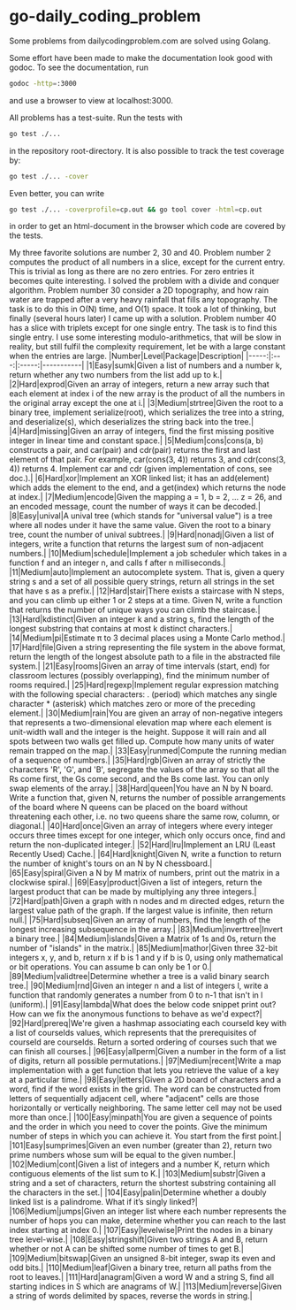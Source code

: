# go-daily_coding_problem
Some problems from dailycodingproblem.com are solved using Golang.

Some effort have been made to make the documentation look good with godoc. To see the documentation, run
```bash
godoc -http=:3000
```
and use a browser to view at localhost:3000.

All problems has a test-suite. Run the tests with 
```bash
go test ./...
``` 
in the repository root-directory. It is also possible to track the test coverage by: 
```bash
go test ./... -cover
```
Even better, you can write
```bash
go test ./... -coverprofile=cp.out && go tool cover -html=cp.out
```
in order to get an html-document in the browser which code are covered by the tests.

My three favorite solutions are number 2, 30 and 40. Problem number 2 computes the product of all numbers in a slice, except
for the current entry. This is trivial as long as there are no zero entries. For zero entries it becomes quite interesting. I solved the problem with a divide and conquer algorithm. Problem number 30 consider a 2D topography, and how rain water are trapped after a very heavy rainfall that fills any topography. The task is to do this in O(N) time, and O(1) space. It took a lot of thinking, but finally (several hours later) I came up with a solution. Problem number 40 has a slice with triplets except for one single entry. The task is to find this single entry. I use some interesting modulo-arithmetics, that will be slow in reality, but still fulfil the complexity requirement, let be with a large constant when the entries are large.
|Number|Level|Package|Description|
|-----:|:---:|:-----:|-----------|
|1|Easy|sumk|Given a list of numbers and a number k, return whether any two numbers from the list add up to k.|
|2|Hard|exprod|Given an array of integers, return a new array such that each element at index i of the new array is the product of all the numbers in the original array except the one at i.|
|3|Medium|strtree|Given the root to a binary tree, implement serialize(root), which serializes the tree into a string, and deserialize(s), which deserializes the string back into the tree.|
|4|Hard|missing|Given an array of integers, find the first missing positive integer in linear time and constant space.|
|5|Medium|cons|cons(a, b) constructs a pair, and car(pair) and cdr(pair) returns the first and last element of that pair. For example, car(cons(3, 4)) returns 3, and cdr(cons(3, 4)) returns 4. Implement car and cdr (given implementation of cons, see doc.).|
|6|Hard|xor|Implement an XOR linked list; it has an add(element) which adds the element to the end, and a get(index) which returns the node at index.|
|7|Medium|encode|Given the mapping a = 1, b = 2, ... z = 26, and an encoded message, count the number of ways it can be decoded.|
|8|Easy|unival|A unival tree (which stands for "universal value") is a tree where all nodes under it have the same value. Given the root to a binary tree, count the number of unival subtrees.|
|9|Hard|nonadj|Given a list of integers, write a function that returns the largest sum of non-adjacent numbers.|
|10|Medium|schedule|Implement a job scheduler which takes in a function f and an integer n, and calls f after n milliseconds.|
|11|Medium|auto|Implement an autocomplete system. That is, given a query string s and a set of all possible query strings, return all strings in the set that have s as a prefix.|
|12|Hard|stair|There exists a staircase with N steps, and you can climb up either 1 or 2 steps at a time. Given N, write a function that returns the number of unique ways you can climb the staircase.|
|13|Hard|kdistinct|Given an integer k and a string s, find the length of the longest substring that contains at most k distinct characters.|
|14|Medium|pi|Estimate π to 3 decimal places using a Monte Carlo method.|
|17|Hard|file|Given a string representing the file system in the above format, return the length of the longest absolute path to a file in the abstracted file system.|
|21|Easy|rooms|Given an array of time intervals (start, end) for classroom lectures  (possibly overlapping), find the minimum number of rooms required.|
|25|Hard|regexp|Implement regular expression matching with the following special characters: . (period) which matches any single character * (asterisk) which matches zero or more of the preceding element.|
|30|Medium|rain|You are given an array of non-negative integers that represents a two-dimensional elevation map where each element is unit-width wall and the integer is the height. Suppose it will rain and all spots between two walls get filled up. Compute how many units of water remain trapped on the map.|
|33|Easy|runmed|Compute the running median of a sequence of numbers.|
|35|Hard|rgb|Given an array of strictly the characters 'R', 'G', and 'B', segregate the values of the array so that all the Rs come first, the Gs come second, and the Bs come last. You can only swap elements of the array.|
|38|Hard|queen|You have an N by N board. Write a function that, given N, returns the number of possible arrangements of the board where N queens can be placed on the board without threatening each other, i.e. no two queens share the same row, column, or diagonal.|
|40|Hard|once|Given an array of integers where every integer occurs three times except for one integer, which only occurs once, find and return the non-duplicated integer.|
|52|Hard|lru|Implement an LRU (Least Recently Used) Cache.|
|64|Hard|knight|Given N, write a function to return the number of knight's tours on an N by N chessboard.|
|65|Easy|spiral|Given a N by M matrix of numbers, print out the matrix in a clockwise spiral.|
|69|Easy|product|Given a list of integers, return the largest product that can be made by multiplying any three integers.|
|72|Hard|path|Given a graph with n nodes and m directed edges, return the largest value path of the graph. If the largest value is infinite, then return null.|
|75|Hard|subseq|Given an array of numbers, find the length of the longest increasing subsequence in the array.|
|83|Medium|inverttree|Invert a binary tree.|
|84|Medium|islands|Given a Matrix of 1s and 0s, return the number of "islands" in the matrix.|
|85|Medium|mathor|Given three 32-bit integers x, y, and b, return x if b is 1 and y if b is 0, using only mathematical or bit operations. You can assume b can only be 1 or 0.|
|89|Medium|validtree|Determine whether a tree is a valid binary search tree.|
|90|Medium|rnd|Given an integer n and a list of integers l, write a function that randomly generates a number from 0 to n-1 that isn't in l (uniform).|
|91|Easy|lambda|What does the below code snippet print out? How can we fix the anonymous functions to behave as we'd expect?|
|92|Hard|prereq|We're given a hashmap associating each courseId key with a list of courseIds values, which represents that the prerequisites of courseId are courseIds. Return a sorted ordering of courses such that we can finish all courses.|
|96|Easy|allperm|Given a number in the form of a list of digits, return all possible permutations.|
|97|Medium|recent|Write a map implementation with a get function that lets you retrieve the value of a key at a particular time.|
|98|Easy|letters|Given a 2D board of characters and a word, find if the word exists in the grid. The word can be constructed from letters of sequentially adjacent cell, where "adjacent" cells are those horizontally or vertically neighboring. The same letter cell may not be used more than once.|
|100|Easy|minpath|You are given a sequence of points and the order in which you need to cover the points. Give the minimum number of steps in which you can achieve it. You start from the first point.|
|101|Easy|sumprimes|Given an even number (greater than 2), return two prime numbers whose sum will be equal to the given number.|
|102|Medium|cont|Given a list of integers and a number K, return which contiguous elements of the list sum to K.|
|103|Medium|substr|Given a string and a set of characters, return the shortest substring containing all the characters in the set.|
|104|Easy|palin|Determine whether a doubly linked list is a palindrome. What if it’s singly linked?|
|106|Medium|jumps|Given an integer list where each number represents the number of hops you can make, determine whether you can reach to the last index starting at index 0.|
|107|Easy|levelwise|Print the nodes in a binary tree level-wise.|
|108|Easy|stringshift|Given two strings A and B, return whether or not A can be shifted some number of times to get B.|
|109|Medium|bitswap|Given an unsigned 8-bit integer, swap its even and odd bits.|
|110|Medium|leaf|Given a binary tree, return all paths from the root to leaves.|
|111|Hard|anagram|Given a word W and a string S, find all starting indices in S which are anagrams of W.|
|113|Medium|reverse|Given a string of words delimited by spaces, reverse the words in string.|